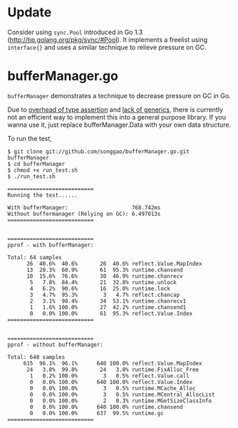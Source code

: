 # Update

Consider using `sync.Pool` introduced in Go 1.3 (http://tip.golang.org/pkg/sync/#Pool). It implements a freelist using `interface{}` and uses a similar technique to relieve pressure on GC. 

# bufferManager.go
`bufferManager` demonstrates a technique to decrease pressure on GC in Go.

Due to [overhead of type assertion](https://groups.google.com/d/msg/golang-nuts/lKHCCFC9WfU/v6bggyb7HrMJ) and [lack of generics](http://golang.org/doc/faq#generics), there is currently not an efficient way to implement this into a general purpose library. If you wanna use it, just replace bufferManager.Data with your own data structure.

To run the test,
```
$ git clone git://github.com/songgao/bufferManager.go.git bufferManager
$ cd bufferManager
$ chmod +x run_test.sh
$ ./run_test.sh
```

```
===========================
Running the test......

With bufferManager:                    768.742ms
Without buffermanager (Relying on GC): 6.497013s
===========================


===========================
pprof - with bufferManager:

Total: 64 samples
      26  40.6%  40.6%       26  40.6% reflect.Value.MapIndex
      13  20.3%  60.9%       61  95.3% runtime.chansend
      10  15.6%  76.6%       30  46.9% runtime.chanrecv
       5   7.8%  84.4%       21  32.8% runtime.unlock
       4   6.2%  90.6%       16  25.0% runtime.lock
       3   4.7%  95.3%        3   4.7% reflect.chancap
       2   3.1%  98.4%       34  53.1% runtime.chanrecv1
       1   1.6% 100.0%       27  42.2% runtime.chansend1
       0   0.0% 100.0%       61  95.3% reflect.Value.Index
===========================


===========================
pprof - without bufferManager:

Total: 640 samples
     615  96.1%  96.1%      640 100.0% reflect.Value.MapIndex
      24   3.8%  99.8%       24   3.8% runtime.FixAlloc_Free
       1   0.2% 100.0%        3   0.5% reflect.Value.call
       0   0.0% 100.0%      640 100.0% reflect.Value.Index
       0   0.0% 100.0%        3   0.5% runtime.MCache_Alloc
       0   0.0% 100.0%        3   0.5% runtime.MCentral_AllocList
       0   0.0% 100.0%        2   0.3% runtime.MGetSizeClassInfo
       0   0.0% 100.0%      640 100.0% runtime.chansend
       0   0.0% 100.0%      637  99.5% runtime.gc
===========================
```
